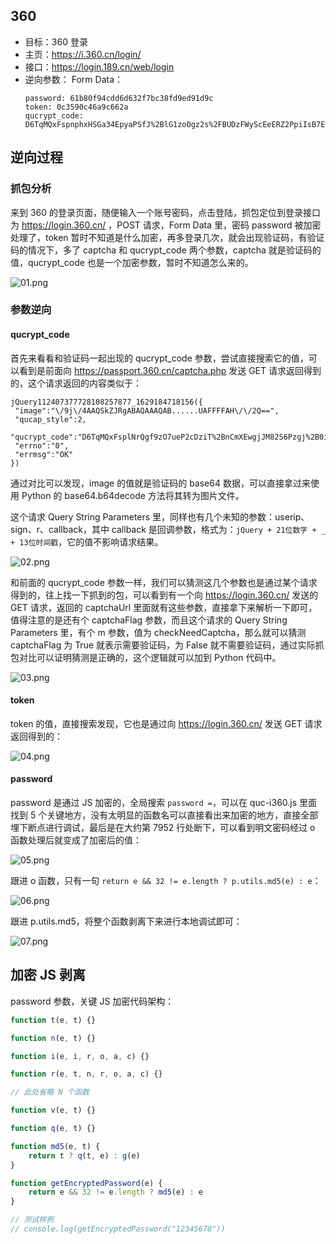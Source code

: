 ## 360

- 目标：360 登录
- 主页：https://i.360.cn/login/
- 接口：https://login.189.cn/web/login
- 逆向参数：
  Form Data：
  ```text
  password: 61b80f94cdd6d632f7bc38fd9ed91d9c
  token: 0c3590c46a9c662a
  qucrypt_code: D6TqMQxFspnphxHSGa34EpyaPSfJ%2BlG1zoOgz2s%2FBUDzFWyScEeERZ2PpiIsB7EnMavSiCYTb1Y%3D
  ```

## 逆向过程

### 抓包分析

来到 360 的登录页面，随便输入一个账号密码，点击登陆，抓包定位到登录接口为 https://login.360.cn/ ，POST 请求，Form Data 里，密码 password 被加密处理了，token 暂时不知道是什么加密，再多登录几次，就会出现验证码，有验证码的情况下，多了 captcha 和 qucrypt_code 两个参数，captcha 就是验证码的值，qucrypt_code 也是一个加密参数，暂时不知道怎么来的。

![01.png](https://i.loli.net/2021/08/17/1iA7gxLthaDWdP2.png)

### 参数逆向

#### qucrypt_code

首先来看看和验证码一起出现的 qucrypt_code 参数，尝试直接搜索它的值，可以看到是前面向 https://passport.360.cn/captcha.php 发送 GET 请求返回得到的，这个请求返回的内容类似于：

```text
jQuery112407377728108257877_1629184718156({
 "image":"\/9j\/4AAQSkZJRgABAQAAAQAB......UAFFFFAH\/\/2Q==",
 "qucap_style":2,
 "qucrypt_code":"D6TqMQxFsplNrQgf9zO7ueP2cDziT%2BnCmXEwgjJM82S6Pzgj%2B0ibrXTN6mjxcBAoM4SSaNN1CBc%3D",
 "errno":"0",
 "errmsg":"OK"
})
```

通过对比可以发现，image 的值就是验证码的 base64 数据，可以直接拿过来使用 Python 的 base64.b64decode 方法将其转为图片文件。

这个请求 Query String Parameters 里，同样也有几个未知的参数：userip、sign、r、callback，其中 callback 是回调参数，格式为：`jQuery + 21位数字 + _ + 13位时间戳`，它的值不影响请求结果。

![02.png](https://i.loli.net/2021/08/17/eaPqXAWUpC6n18N.png)

和前面的 qucrypt_code 参数一样，我们可以猜测这几个参数也是通过某个请求得到的，往上找一下抓到的包，可以看到有一个向 https://login.360.cn/ 发送的 GET 请求，返回的 captchaUrl 里面就有这些参数，直接拿下来解析一下即可，值得注意的是还有个 captchaFlag 参数，而且这个请求的 Query String Parameters 里，有个 m 参数，值为 checkNeedCaptcha，那么就可以猜测 captchaFlag 为 True 就表示需要验证码，为 False 就不需要验证码，通过实际抓包对比可以证明猜测是正确的，这个逻辑就可以加到 Python 代码中。

![03.png](https://i.loli.net/2021/08/17/LIxcstdm5Weqhn8.png)

#### token

token 的值，直接搜索发现，它也是通过向 https://login.360.cn/ 发送 GET 请求返回得到的：

![04.png](https://i.loli.net/2021/08/17/dK1NHbYLCiZ6FBk.png)

#### password

password 是通过 JS 加密的，全局搜索 `password =`，可以在 quc-i360.js 里面找到 5 个关键地方，没有太明显的函数名可以直接看出来加密的地方，直接全部埋下断点进行调试，最后是在大约第 7952 行处断下，可以看到明文密码经过 o 函数处理后就变成了加密后的值：

![05.png](https://i.loli.net/2021/08/17/S1LnEFvDUqlr4G2.png)

跟进 o 函数，只有一句 `return e && 32 != e.length ? p.utils.md5(e) : e`：

![06.png](https://i.loli.net/2021/08/17/MJFcqI48gj3QZt5.png)

跟进 p.utils.md5，将整个函数剥离下来进行本地调试即可：

![07.png](https://i.loli.net/2021/08/17/ICvfMgPNk1Fx8R6.png)

## 加密 JS 剥离

password 参数，关键 JS 加密代码架构：

```javascript
function t(e, t) {}

function n(e, t) {}

function i(e, i, r, o, a, c) {}

function r(e, t, n, r, o, a, c) {}

// 此处省略 N 个函数

function v(e, t) {}

function q(e, t) {}

function md5(e, t) {
    return t ? q(t, e) : g(e)
}

function getEncryptedPassword(e) {
    return e && 32 != e.length ? md5(e) : e
}

// 测试样例
// console.log(getEncryptedPassword("12345678"))
```
